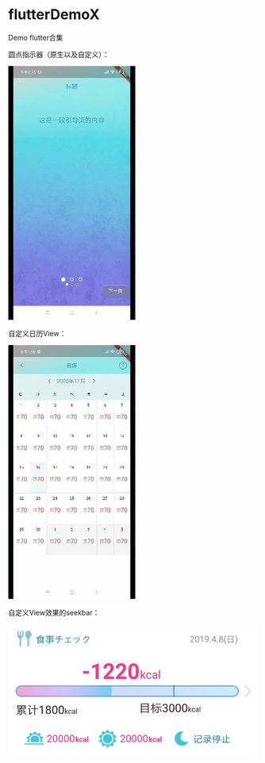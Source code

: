 # flutterDemoX
Demo flutter合集

圆点指示器（原生以及自定义）：


![img](https://github.com/crystalyf/flutterDemoX/blob/master/gif/%E5%9C%86%E7%82%B9%E6%8C%87%E7%A4%BA%E5%99%A8.gif)



自定义日历View：


![img](https://github.com/crystalyf/flutterDemoX/blob/master/gif/%E6%97%A5%E5%8E%86.gif)



自定义View效果的seekbar：


![img](https://github.com/crystalyf/flutterDemoX/blob/master/gif/%E8%87%AA%E5%AE%9A%E4%B9%89ViewSeekbar%E6%95%88%E6%9E%9C.png)

